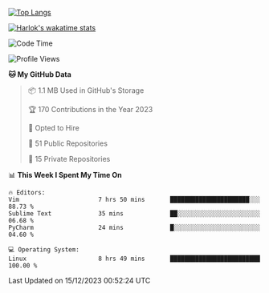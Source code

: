 [![Top Langs](https://github-readme-stats.vercel.app/api/top-langs/?username=remisiki&theme=dracula&layout=compact&hide=Jupyter%20Notebook,CSS,HTML&langs_count=10&exclude_repo=GMM-Demux-GUI)](https://github.com/anuraghazra/github-readme-stats)

[![Harlok's wakatime stats](https://github-readme-stats.vercel.app/api/wakatime?username=@remisiki&theme=dracula&layout=compact&langs_count=10&hide=other,html,css,text,json,markdown,jupyter)](https://github.com/anuraghazra/github-readme-stats)

<!--START_SECTION:waka-->
![Code Time](http://img.shields.io/badge/Code%20Time-614%20hrs%203%20mins-blue)

![Profile Views](http://img.shields.io/badge/Profile%20Views-3-blue)

**🐱 My GitHub Data** 

> 📦 1.1 MB Used in GitHub's Storage 
 > 
> 🏆 170 Contributions in the Year 2023
 > 
> 💼 Opted to Hire
 > 
> 📜 51 Public Repositories 
 > 
> 🔑 15 Private Repositories 
 > 
📊 **This Week I Spent My Time On** 

```text
🔥 Editors: 
Vim                      7 hrs 50 mins       ██████████████████████░░░   88.73 % 
Sublime Text             35 mins             ██░░░░░░░░░░░░░░░░░░░░░░░   06.68 % 
PyCharm                  24 mins             █░░░░░░░░░░░░░░░░░░░░░░░░   04.60 % 

💻 Operating System: 
Linux                    8 hrs 49 mins       █████████████████████████   100.00 % 
```


 Last Updated on 15/12/2023 00:52:24 UTC
<!--END_SECTION:waka-->
